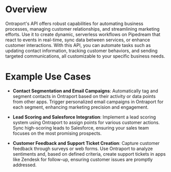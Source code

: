 # Overview

Ontraport's API offers robust capabilities for automating business processes, managing customer relationships, and streamlining marketing efforts. Use it to create dynamic, serverless workflows on Pipedream that react to events in real-time, sync data between services, or enhance customer interactions. With this API, you can automate tasks such as updating contact information, tracking customer behaviors, and sending targeted communications, all customizable to your specific business needs.

# Example Use Cases

- **Contact Segmentation and Email Campaigns**: Automatically tag and segment contacts in Ontraport based on their activity or data points from other apps. Trigger personalized email campaigns in Ontraport for each segment, enhancing marketing precision and engagement.

- **Lead Scoring and Salesforce Integration**: Implement a lead scoring system using Ontraport to assign points for various customer actions. Sync high-scoring leads to Salesforce, ensuring your sales team focuses on the most promising prospects.

- **Customer Feedback and Support Ticket Creation**: Capture customer feedback through surveys or web forms. Use Ontraport to analyze sentiments and, based on defined criteria, create support tickets in apps like Zendesk for follow-up, ensuring customer issues are promptly addressed.
